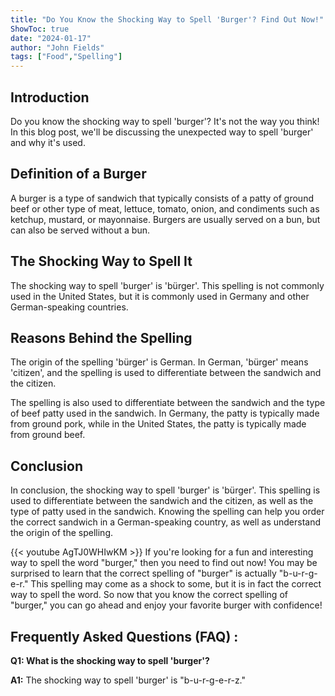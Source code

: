 ```yaml
---
title: "Do You Know the Shocking Way to Spell 'Burger'? Find Out Now!"
ShowToc: true 
date: "2024-01-17"
author: "John Fields" 
tags: ["Food","Spelling"]
---
```

## Introduction

Do you know the shocking way to spell 'burger'? It's not the way you think! In this blog post, we'll be discussing the unexpected way to spell 'burger' and why it's used. 

## Definition of a Burger

A burger is a type of sandwich that typically consists of a patty of ground beef or other type of meat, lettuce, tomato, onion, and condiments such as ketchup, mustard, or mayonnaise. Burgers are usually served on a bun, but can also be served without a bun. 

## The Shocking Way to Spell It

The shocking way to spell 'burger' is 'bürger'. This spelling is not commonly used in the United States, but it is commonly used in Germany and other German-speaking countries. 

## Reasons Behind the Spelling

The origin of the spelling 'bürger' is German. In German, 'bürger' means 'citizen', and the spelling is used to differentiate between the sandwich and the citizen. 

The spelling is also used to differentiate between the sandwich and the type of beef patty used in the sandwich. In Germany, the patty is typically made from ground pork, while in the United States, the patty is typically made from ground beef. 

## Conclusion

In conclusion, the shocking way to spell 'burger' is 'bürger'. This spelling is used to differentiate between the sandwich and the citizen, as well as the type of patty used in the sandwich. Knowing the spelling can help you order the correct sandwich in a German-speaking country, as well as understand the origin of the spelling.

{{< youtube AgTJ0WHIwKM >}} 
If you're looking for a fun and interesting way to spell the word "burger," then you need to find out now! You may be surprised to learn that the correct spelling of "burger" is actually "b-u-r-g-e-r." This spelling may come as a shock to some, but it is in fact the correct way to spell the word. So now that you know the correct spelling of "burger," you can go ahead and enjoy your favorite burger with confidence!

## Frequently Asked Questions (FAQ) :
**Q1: What is the shocking way to spell 'burger'?**

**A1:** The shocking way to spell 'burger' is "b-u-r-g-e-r-z."





